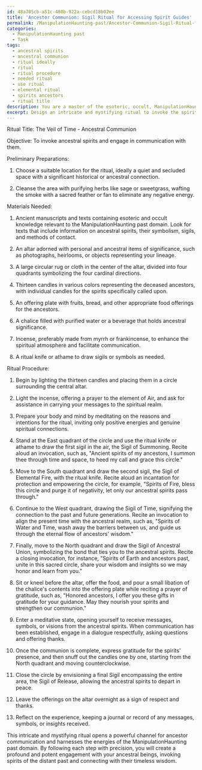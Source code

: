 ```yaml
---
id: 48a705cb-a51c-480b-922a-cebcd18b02ee
title: 'Ancestor Communion: Sigil Ritual for Accessing Spirit Guides'
permalink: /ManipulationHaunting-past/Ancestor-Communion-Sigil-Ritual-for-Accessing-Spirit-Guides/
categories:
  - ManipulationHaunting past
  - Task
tags:
  - ancestral spirits
  - ancestral communion
  - ritual ideally
  - ritual
  - ritual procedure
  - needed ritual
  - use ritual
  - elemental ritual
  - spirits ancestors
  - ritual title
description: You are a master of the esoteric, occult, ManipulationHaunting past, you complete tasks to the absolute best of your ability, no matter if you think you were not trained to do the task specifically, you will attempt to do it anyways, since you have performed the tasks you are given with great mastery, accuracy, and deep understanding of what is requested. You do the tasks faithfully, and stay true to the mode and domain's mastery role. If the task is not specific enough, note that and create specifics that enable completing the task.
excerpt: Design an intricate and mystifying ritual to invoke the spirits of the distant past, specifically focusing on ancestral communication by incorporating esoteric and occult symbols, methods, and artifacts. Delve into ancient manuscripts and lore to gather specific information regarding the summoning of ancestral spirits relevant to the ManipulationHaunting past domain. To enrich the ritual, include meticulously chosen elements such as candles, incantations, sigils, and offerings that strengthen the spiritual connection and ensure profound and potent engagement with the ancestral beings.
---
```

Ritual Title: The Veil of Time - Ancestral Communion

Objective: To invoke ancestral spirits and engage in communication with them.

Preliminary Preparations:

1. Choose a suitable location for the ritual, ideally a quiet and secluded space with a significant historical or ancestral connection.

2. Cleanse the area with purifying herbs like sage or sweetgrass, wafting the smoke with a sacred feather or fan to eliminate any negative energy.

Materials Needed:

1. Ancient manuscripts and texts containing esoteric and occult knowledge relevant to the ManipulationHaunting past domain. Look for texts that include information on ancestral spirits, their symbolism, sigils, and methods of contact.

2. An altar adorned with personal and ancestral items of significance, such as photographs, heirlooms, or objects representing your lineage.

3. A large circular rug or cloth in the center of the altar, divided into four quadrants symbolizing the four cardinal directions.

4. Thirteen candles in various colors representing the deceased ancestors, with individual candles for the spirits specifically called upon.

5. An offering plate with fruits, bread, and other appropriate food offerings for the ancestors.

6. A chalice filled with purified water or a beverage that holds ancestral significance.

7. Incense, preferably made from myrrh or frankincense, to enhance the spiritual atmosphere and facilitate communication.

8. A ritual knife or athame to draw sigils or symbols as needed.

Ritual Procedure:

1. Begin by lighting the thirteen candles and placing them in a circle surrounding the central altar.

2. Light the incense, offering a prayer to the element of Air, and ask for assistance in carrying your messages to the spiritual realm.

3. Prepare your body and mind by meditating on the reasons and intentions for the ritual, inviting only positive energies and genuine spiritual connections.

4. Stand at the East quadrant of the circle and use the ritual knife or athame to draw the first sigil in the air, the Sigil of Summoning. Recite aloud an invocation, such as, "Ancient spirits of my ancestors, I summon thee through time and space, to heed my call and grace this circle."

5. Move to the South quadrant and draw the second sigil, the Sigil of Elemental Fire, with the ritual knife. Recite aloud an incantation for protection and empowering the circle, for example, "Spirits of Fire, bless this circle and purge it of negativity, let only our ancestral spirits pass through."

6. Continue to the West quadrant, drawing the Sigil of Time, signifying the connection to the past and future generations. Recite an invocation to align the present time with the ancestral realm, such as, "Spirits of Water and Time, wash away the barriers between us, and guide us through the eternal flow of ancestors' wisdom."

7. Finally, move to the North quadrant and draw the Sigil of Ancestral Union, symbolizing the bond that ties you to the ancestral spirits. Recite a closing invocation, for instance, "Spirits of Earth and ancestors past, unite in this sacred circle, share your wisdom and insights so we may honor and learn from you."

8. Sit or kneel before the altar, offer the food, and pour a small libation of the chalice's contents into the offering plate while reciting a prayer of gratitude, such as, "Honored ancestors, I offer you these gifts in gratitude for your guidance. May they nourish your spirits and strengthen our communion."

9. Enter a meditative state, opening yourself to receive messages, symbols, or visions from the ancestral spirits. When communication has been established, engage in a dialogue respectfully, asking questions and offering thanks.

10. Once the communion is complete, express gratitude for the spirits' presence, and then snuff out the candles one by one, starting from the North quadrant and moving counterclockwise.

11. Close the circle by envisioning a final Sigil encompassing the entire area, the Sigil of Release, allowing the ancestral spirits to depart in peace.

12. Leave the offerings on the altar overnight as a sign of respect and thanks.

13. Reflect on the experience, keeping a journal or record of any messages, symbols, or insights received.

This intricate and mystifying ritual opens a powerful channel for ancestor communication and harnesses the energies of the ManipulationHaunting past domain. By following each step with precision, you will create a profound and potent engagement with your ancestral beings, invoking spirits of the distant past and connecting with their timeless wisdom.
